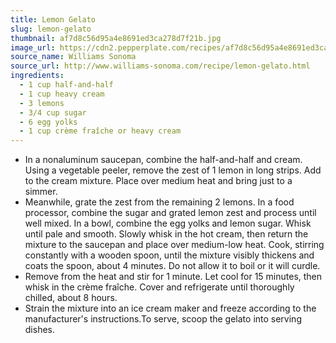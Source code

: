 ```yaml
---
title: Lemon Gelato
slug: lemon-gelato
thumbnail: af7d8c56d95a4e8691ed3ca278d7f21b.jpg
image_url: https://cdn2.pepperplate.com/recipes/af7d8c56d95a4e8691ed3ca278d7f21b.jpg
source_name: Williams Sonoma
source_url: http://www.williams-sonoma.com/recipe/lemon-gelato.html
ingredients:
  - 1 cup half-and-half
  - 1 cup heavy cream
  - 3 lemons
  - 3/4 cup sugar
  - 6 egg yolks
  - 1 cup crème fraîche or heavy cream
---
```


* In a nonaluminum saucepan, combine the half-and-half and cream. Using a vegetable peeler, remove the zest of 1 lemon in long strips. Add to the cream mixture. Place over medium heat and bring just to a simmer.
* Meanwhile, grate the zest from the remaining 2 lemons. In a food processor, combine the sugar and grated lemon zest and process until well mixed. In a bowl, combine the egg yolks and lemon sugar. Whisk until pale and smooth. Slowly whisk in the hot cream, then return the mixture to the saucepan and place over medium-low heat. Cook, stirring constantly with a wooden spoon, until the mixture visibly thickens and coats the spoon, about 4 minutes. Do not allow it to boil or it will curdle.
* Remove from the heat and stir for 1 minute. Let cool for 15 minutes, then whisk in the crème fraîche. Cover and refrigerate until thoroughly chilled, about 8 hours.
* Strain the mixture into an ice cream maker and freeze according to the manufacturer's instructions.To serve, scoop the gelato into serving dishes.
